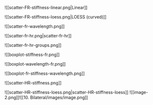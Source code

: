 
![[scatter-FR-stiffness-linear.png|Linear]]

![[scatter-FR-stiffness-loess.png|LOESS (curved)]]

![[scatter-fr-wavelength.png]]

![[scatter-fr-hr.png|scatter-fr-hr]]

![[scatter-fr-hr-groups.png]]

![[boxplot-stiffness-fr.png]]

![[boxplot-wavelength-fr.png]]

![[boxplot-fr-stiffness-wavelength.png]]

![[scatter-HR-stiffness.png]]

![[scatter-HR-stiffness-loess.png|scatter-HR-stiffness-loess]]
![[image-2.png]]![[10. Bilateral/images/image.png]]